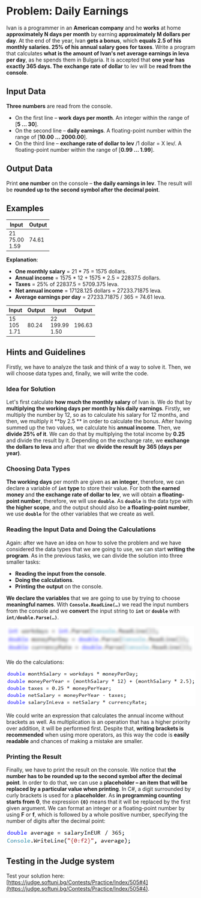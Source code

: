 # Problem: Daily Earnings

Ivan is a programmer in an **American company** and he **works** at home **approximately N days per month** by earning **approximately M dollars per day**. At the end of the year, Ivan **gets a bonus**, which **equals 2.5 of his monthly salaries. 25% of his annual salary goes for taxes**. Write a program that calculates **what is the amount of Ivan's net average earnings in leva per day**, as he spends them in Bulgaria. It is accepted that **one year has exactly 365 days. The exchange rate of dollar** to lev will be **read from the console**. 

## Input Data

**Three numbers** are read from the console.
* On the first line – **work days per month**. An integer within the range of [**5 … 30**].
* On the second line – **daily earnings**. A floating-point number within the range of [**10.00 … 2000.00**].
* On the third line – **exchange rate of dollar to lev** /1 dollar = X lev/. A floating-point number within the range of [**0.99 … 1.99**].

## Output Data

Print **one number** on the console – **the daily earnings in lev**. The result will be **rounded up to the second symbol after the decimal point**. 

## Examples

| Input        | Output          |
|---------------|------------------|
|21<br>75.00<br>1.59|74.61| 

**Explanation**:
* **One monthly salary** = 21 \* 75 = 1575 dollars.
* **Annual income** = 1575 \* 12 + 1575 \* 2.5 = 22837.5 dollars.
* **Taxes** = 25% of 22837.5 = 5709.375 leva.
* **Net annual income** = 17128.125 dollars = 27233.71875 leva.
* **Average earnings per day** = 27233.71875 / 365 = 74.61 leva.

| Input        | Output            | Input         | Output    |
|-------------|------------------|-------------|------------------|
|15<br>105<br>1.71|80.24|22<br>199.99<br>1.50|196.63|

## Hints and Guidelines

Firstly, we have to analyze the task and think of a way to solve it. Then, we will choose data types and, finally, we will write the code.

### Idea for Solution

Let's first calculate **how much the monthly salary** of Ivan is. We do that by **multiplying the working days per month by his daily earnings**. Firstly, we multiply the number by 12, so as to calculate his salary for 12 months, and then, we multiply it **by 2.5 ** in order to calculate the bonus. After having summed up the two values, we calculate his **annual income**. Then, we **divide 25% of it**. We can do that by multiplying the total income by **0.25** and divide the result by it. Depending on the exchange rate, we **exchange the dollars to leva** and after that we **divide the result by 365 (days per year)**.  

### Choosing Data Types

**The working days** per month are given as **an integer**, therefore, we can declare a variable of **`int` type** to store their value. For both **the earned money** and **the exchange rate of dollar to lev**, we will obtain **a floating-point number**, therefore, we will use **`double`**. As **`double`** is the data type with **the higher scope**, and the output should also be **a floating-point number**, we use **`double`** for the other variables that we create as well. 

### Reading the Input Data and Doing the Calculations

Again: after we have an idea on how to solve the problem and we have considered the data types that we are going to use, we can start **writing the program**. As in the previous tasks, we can divide the solution into three smaller tasks: 
* **Reading the input from the console**.
* **Doing the calculations**.
* **Printing the output** on the console.

**We declare the variables** that we are going to use by trying to choose **meaningful names**. With **`Console.ReadLine(…)`** we read the input numbers from the console and we **convert** the input string to **`int`** or **`double`** with **`int/double.Parse(…)`**.

![](/assets/chapter-2-2-images/05.Daily-earnings-01.png)

We do the calculations:  

![](/assets/chapter-2-2-images/05.Daily-earnings-02.png)

We could write an expression that calculates the annual income without brackets as well. As multiplication is an operation that has a higher priority over addition, it will be performed first. Despite that, **writing brackets is recommended** when using more operators, as this way the code is **easily readable** and chances of making a mistake are smaller.

### Printing the Result

Finally, we have to print the result on the console. We notice that **the number has to be rounded up to the second symbol after the decimal point**. In order to do that, we can use a **placeholder – an item that will be replaced by a particular value when printing**. In C#, a digit surrounded by curly brackets is used for a **placeholder**. As **in programming counting starts from 0**, the expression **`{0}`** means that it will be replaced by the first given argument. We can format an integer or a floating-point number by using **F** or **f**, which is followed by a whole positive number, specifying the number of digits after the decimal point:

![](/assets/chapter-2-2-images/05.Daily-earnings-03.png)

## Testing in the Judge system

Test your solution here: [https://judge.softuni.bg/Contests/Practice/Index/505#4](https://judge.softuni.bg/Contests/Practice/Index/505#4).
